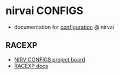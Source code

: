 # nirvai CONFIGS

- documentation for [configuration](https://github.com/nirv-ai/configs) @ nirvai

## RACEXP

- [NIRV CONFIGS project board](https://github.com/orgs/nirv-ai/projects/6/views/1?filterQuery=repo%3A%22nirv-ai%2Fconfigs%22)
- [RACEXP docs](https://github.com/noahehall/theBookOfNoah/blob/master/0current/architectural%20thinking/0racexp.md)

##
